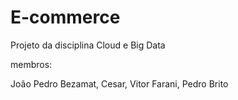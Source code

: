 # E-commerce
Projeto da disciplina Cloud e Big Data

membros:

João Pedro Bezamat,
Cesar,
Vitor Farani,
Pedro Brito
